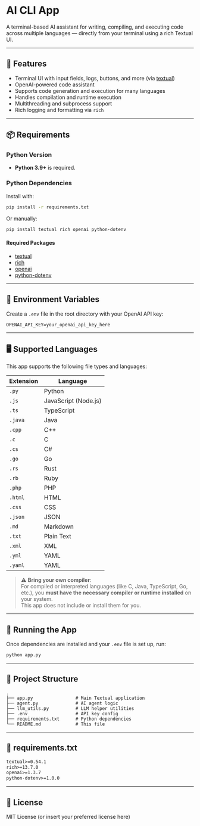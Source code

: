# AI CLI App

A terminal-based AI assistant for writing, compiling, and executing code across multiple languages — directly from your terminal using a rich Textual UI.

---

## 🧠 Features

- Terminal UI with input fields, logs, buttons, and more (via [textual](https://github.com/Textualize/textual))
- OpenAI-powered code assistant
- Supports code generation and execution for many languages
- Handles compilation and runtime execution
- Multithreading and subprocess support
- Rich logging and formatting via `rich`

---

## 📦 Requirements

### Python Version

- **Python 3.9+** is required.

### Python Dependencies

Install with:

```bash
pip install -r requirements.txt
```

Or manually:

```bash
pip install textual rich openai python-dotenv
```

#### Required Packages

- [textual](https://pypi.org/project/textual/)
- [rich](https://pypi.org/project/rich/)
- [openai](https://pypi.org/project/openai/)
- [python-dotenv](https://pypi.org/project/python-dotenv/)

---

## 🔐 Environment Variables

Create a `.env` file in the root directory with your OpenAI API key:

```env
OPENAI_API_KEY=your_openai_api_key_here
```

---

## 🖥️ Supported Languages

This app supports the following file types and languages:

| Extension | Language            |
|-----------|---------------------|
| `.py`     | Python              |
| `.js`     | JavaScript (Node.js)|
| `.ts`     | TypeScript          |
| `.java`   | Java                |
| `.cpp`    | C++                 |
| `.c`      | C                   |
| `.cs`     | C#                  |
| `.go`     | Go                  |
| `.rs`     | Rust                |
| `.rb`     | Ruby                |
| `.php`    | PHP                 |
| `.html`   | HTML                |
| `.css`    | CSS                 |
| `.json`   | JSON                |
| `.md`     | Markdown            |
| `.txt`    | Plain Text          |
| `.xml`    | XML                 |
| `.yml`    | YAML                |
| `.yaml`   | YAML                |

> ⚠️ **Bring your own compiler**:  
> For compiled or interpreted languages (like C, Java, TypeScript, Go, etc.), you **must have the necessary compiler or runtime installed** on your system.  
> This app does not include or install them for you.

---

## 🚀 Running the App

Once dependencies are installed and your `.env` file is set up, run:

```bash
python app.py
```

---

## 📁 Project Structure

```
.
├── app.py                # Main Textual application
├── agent.py              # AI agent logic
├── llm_utils.py          # LLM helper utilities
├── .env                  # API key config
├── requirements.txt      # Python dependencies
└── README.md             # This file
```

---

## 📄 requirements.txt

```txt
textual>=0.54.1
rich>=13.7.0
openai>=1.3.7
python-dotenv>=1.0.0
```

---

## 🪪 License

MIT License (or insert your preferred license here)